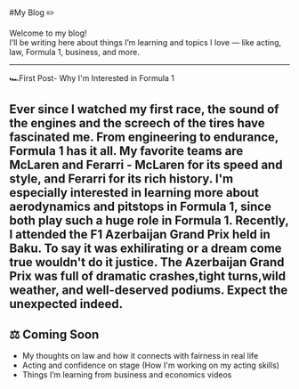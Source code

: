 #My Blog ✏️

Welcome to my blog!  
I’ll be writing here about things I’m learning and topics I love — like acting, law, Formula 1, business, and more.

---
🏎️First Post- Why I'm Interested in Formula 1

Ever since I watched my first race, the sound of the engines and the screech of the tires have fascinated me. From engineering to endurance, Formula 1 has it all. My favorite teams are McLaren and Ferarri - McLaren for its speed and style, and Ferarri for its rich history. 
I'm especially interested in learning more about aerodynamics and pitstops in Formula 1, since both play such a huge role in Formula 1. Recently, I attended the F1 Azerbaijan Grand Prix held in Baku. To say it was exhilirating or a dream come true wouldn't do it justice. 
The Azerbaijan Grand Prix was full of dramatic crashes,tight turns,wild weather, and well-deserved podiums. Expect the unexpected indeed.
---

## ⚖️ Coming Soon
- My thoughts on law and how it connects with fairness in real life  
- Acting and confidence on stage (How I'm working on my acting skills) 
- Things I’m learning from business and economics videos  
